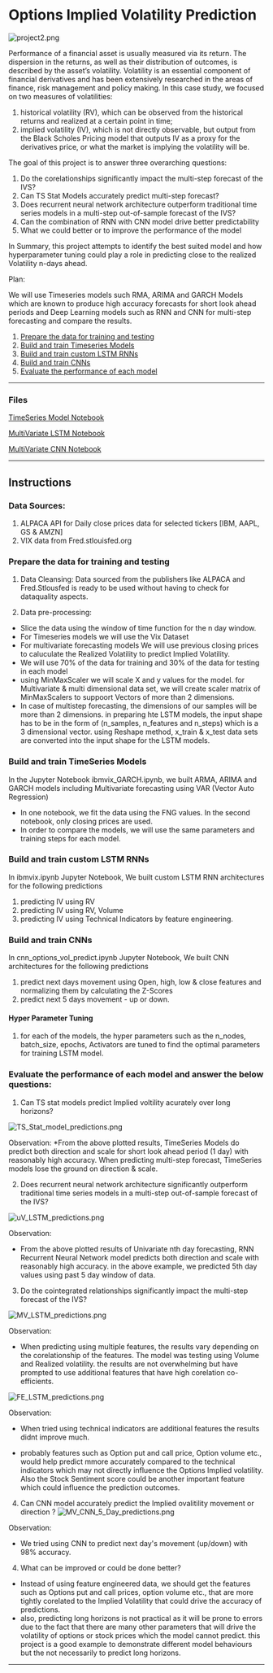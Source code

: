 # Options Implied Volatility Prediction

![project2.png](/resources/images/project2.png)

Performance of a financial asset is usually measured via its return. The dispersion in the returns, as well as their distribution of outcomes, is described by the asset’s volatility. Volatility is an essential component of financial derivatives and has been extensively researched in the areas of finance, risk management and policy making. In this case study, we focused on two measures of volatilities: 
1. historical volatility (RV), which can be observed from the historical returns and realized at a certain point in time; 
2. implied volatility (IV), which is not directly observable, but output from the Black Scholes Pricing model that outputs IV as a proxy for the derivatives price, or what the market is implying the volatility will be. 

The goal of this project is to answer three overarching questions: 
1. Do the corelationships significantly impact the multi-step forecast of the IVS? 
2. Can TS Stat Models accurately predict multi-step forecast?
3. Does recurrent neural network architecture outperform traditional time series models in a multi-step out-of-sample forecast of the IVS?
4. Can the combination of RNN with CNN model drive better predictability
5. What we could better or to improve the performance of the model

In Summary, this project attempts to identify the best suited model and how hyperparameter tuning could play a role in predicting close to the realized Volatility n-days ahead.


Plan:

We will use Timeseries models such RMA, ARIMA and GARCH Models which are known to produce high accuracy forecasts for short look ahead periods
and Deep Learning models such as RNN and CNN for multi-step forecasting and compare the results. 

1. [Prepare the data for training and testing](#prepare-the-data-for-training-and-testing)
2. [Build and train Timeseries Models](#build-and-train-timeseries-model)
3. [Build and train custom LSTM RNNs](#build-and-train-custom-lstm-rnns)
4. [Build and train CNNs](#build-and-train-CNN-model)
5. [Evaluate the performance of each model](#evaluate-the-performance-of-each-model)

- - -

### Files

[TimeSeries Model Notebook](/ibmvix_GARCH.ipynb)

[MultiVariate LSTM Notebook](/ibmvix.ipynb)

[MultiVariate CNN Notebook](/cnn_options_vol_predict.ipynb)

- - -

## Instructions

### Data Sources: 
1. ALPACA API for Daily close prices data for selected tickers [IBM, AAPL, GS & AMZN]
2. VIX data from Fred.stlouisfed.org

### Prepare the data for training and testing

1. Data Cleansing:
Data sourced from the publishers like ALPACA and Fred.Stlousfed is ready to be used without having to check for dataquality aspects. 

2. Data pre-processing:

* Slice the data using the window of time function for the n day window.
* For Timeseries models we will use the Vix Dataset 
* For multivariate forecasting models We will use previous closing prices to caluculate the Realized Volatility to predict Implied Volatility.
* We will use  70% of the data for training and 30% of the data for testing in each model
* using MinMaxScaler we will scale X and y values for the model. for Multivariate & multi dimensional data set, we will create scaler matrix of 
MinMaxScalers to suppoort Vectors of more than 2 dimensions. 
* In case of multistep forecasting, the dimensions of our samples will be more than 2 dimensions. in preparing hte LSTM models, the input shape has to be in the form of (n_samples, n_features and n_steps) which is a 3 dimensional vector. using Reshape method, x_train & x_test data sets are converted into the input shape for the LSTM models.


### Build and train TimeSeries Models

In the Jupyter Notebook ibmvix_GARCH.ipynb, we built ARMA, ARIMA and GARCH models including Multivariate forecasting using VAR (Vector Auto Regression) 

* In one notebook, we fit the data using the FNG values. In the second notebook, only closing prices are used.
* In order to compare the models, we will use the same parameters and training steps for each model. 



### Build and train custom LSTM RNNs

In ibmvix.ipynb Jupyter Notebook, We built custom LSTM RNN architectures for the following predictions
1. predicting IV using RV
2. predicting IV using RV, Volume
3. predicting IV using Technical Indicators by feature engineering. 


### Build and train CNNs

In cnn_options_vol_predict.ipynb Jupyter Notebook, We built CNN architectures for the following predictions
1. predict next days movement using Open, high, low & close features and normalizing them by calculating the Z-Scores
2. predict next 5 days movement - up or down.


#### Hyper Parameter Tuning
1. for each of the models, the hyper parameters such as the n_nodes, batch_size, epochs, Activators are tuned to find the optimal parameters for
training LSTM model. 

### Evaluate the performance of each model and answer the below questions:

1. Can TS stat models predict Implied voltility acurately over long horizons?

![TS_Stat_model_predictions.png](/resources/images/TS_Stat_model_predictions.PNG)

Observation: 
*From the above plotted results, TimeSeries Models do predict both direction and scale for short look ahead period (1 day) with reasonably high accuracy. When predicting multi-step forecast, TimeSeries models lose the ground on direction & scale. 

2. Does recurrent neural network architecture significantly outperform traditional time series models in a multi-step out-of-sample forecast of the IVS?

![uV_LSTM_predictions.png](/resources/images/uV_LSTM_predictions.PNG)

Observation: 
* From the above plotted results of Univariate nth day forecasting, RNN Recurrent Neural Network model predicts both direction and scale with reasonably high accuracy. in the above example, we predicted 5th day values using past 5 day window of data.


3. Do the cointegrated relationships significantly impact the multi-step forecast of the IVS? 

![MV_LSTM_predictions.png](/resources/images/MV_LSTM_predictions.PNG)

Observation: 
* When predicting using multiple features, the results vary depending on the corelationship of the features.  The model was testing using Volume and Realized volatility. the results are not overwhelming but have prompted to use additional features that have high corelation co-efficients. 

![FE_LSTM_predictions.png](/resources/images/FE_LSTM_predictions.PNG)

Observation: 
* When tried using technical indicators are additional features the results didnt improve much. 

* probably features such as Option put and call price, Option volume etc., would help predict mmore accurately compared to the technical indicators which may not directly influence the Options Implied volatility. Also the Stock Sentiment score could be another important feature which could influence the prediction outcomes. 

4. Can CNN model accurately predict the Implied ovalitility movement or direction ?
![MV_CNN_5_Day_predictions.png](/resources/images/MV_CNN_5_Day_predictions.PNG)

Observation: 
* We tried using CNN to predict next day's movement (up/down) with 98% accuracy. 

4. What can be improved or could be done better?
* Instead of using feature engineered data, we should get the features such as Options put and call prices, option volume etc., that are more tightly corelated to the Implied Volatility that could drive the accuracy of predictions. 
* also, predicting long horizons is not practical as it will be prone to errors due to the fact that there are many other parameters that will drive the volatility of options or stock prices which the model cannot predict. this project is a good example to demonstrate different model behaviours but the not necessarily to predict long horizons. 


- - -
